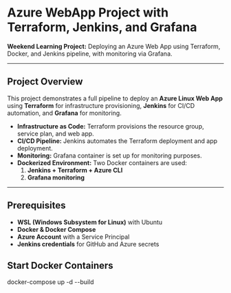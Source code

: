 # Azure WebApp Project with Terraform, Jenkins, and Grafana

**Weekend Learning Project:** Deploying an Azure Web App using Terraform, Docker, and Jenkins pipeline, with monitoring via Grafana.

---

## Project Overview

This project demonstrates a full pipeline to deploy an **Azure Linux Web App** using **Terraform** for infrastructure provisioning, **Jenkins** for CI/CD automation, and **Grafana** for monitoring.  

- **Infrastructure as Code:** Terraform provisions the resource group, service plan, and web app.  
- **CI/CD Pipeline:** Jenkins automates the Terraform deployment and app deployment.  
- **Monitoring:** Grafana container is set up for monitoring purposes.  
- **Dockerized Environment:** Two Docker containers are used:
  1. **Jenkins + Terraform + Azure CLI**
  2. **Grafana monitoring**

---
## Prerequisites

- **WSL (Windows Subsystem for Linux)** with Ubuntu
- **Docker & Docker Compose**
- **Azure Account** with a Service Principal
- **Jenkins credentials** for GitHub and Azure secrets

## Start Docker Containers
docker-compose up -d --build




